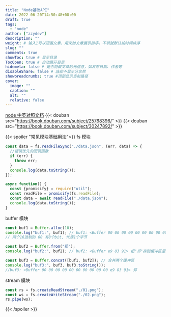 ```yaml
---
title: "Node基础API"
date: 2022-06-20T14:50:48+08:00
draft: true
tags:
  - "node"
author: ["zzydev"]
description: ""
weight: # 输入1可以顶置文章，用来给文章展示排序，不填就默认按时间排序
slug: ""
comments: true
showToc: true # 显示目录
TocOpen: true # 自动展开目录
hidemeta: false # 是否隐藏文章的元信息，如发布日期、作者等
disableShare: false # 底部不显示分享栏
showbreadcrumbs: true #顶部显示当前路径
cover:
  image: ""
  caption: ""
  alt: ""
  relative: false
---
```


[node 中英对照文档](http://nodejs.cn/api/)
{{< douban src="https://book.douban.com/subject/25768396/" >}}
{{< douban src="https://book.douban.com/subject/30247892/" >}}

{{< spoiler  "常见模块基础用法">}}
fs 模块

```javascript
const data = fs.readFileSync("./data.json", (err, data) => {
  //错误优先的回调函数
  if (err) {
    throw err;
  }
  console.log(data.toString());
});

async function() {
  const {promisify} = require("util");
  const readFile = promisify(fs.readFile);
  const data = await readFile("./data.json");
  console.log(data.toString());
}
```

buffer 模块

```javascript
const buf1 = Buffer.alloc(10);
console.log("buf1:", buf1); // buf1: <Buffer 00 00 00 00 00 00 00 00 00 00>
// 两个16进制的 00 有8个bit, 代表1个字节

const buf2 = Buffer.from("郑");
console.log("buf2:", buf2); // buf2: <Buffer e9 83 91> 把"郑"存到缓冲区里。

const buf3 = Buffer.concat([buf1, buf2]); // 合并两个缓冲区
console.log("buf3:", buf3, buf3.toString());
//buf3: <Buffer 00 00 00 00 00 00 00 00 00 00 e9 83 91> 郑
```

stream 模块

```javascript
const rs = fs.createReadStream("./01.png");
const ws = fs.createWriteStream("./02.png");
rs.pipe(ws);
```

{{< /spoiler >}}
